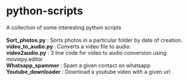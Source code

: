 # python-scripts
A collection of some interesting python scripts <br/><br/>
<strong>Sort_photos.py</strong> : Sorts photos in a particular folder by date of creation. <br/>
<strong>video_to_audio.py </strong> : Converts a video file to audio.<br/>
<strong>video2audio.py</strong> : 3 line code for video to audio conversion using moviepy.editor <br/>
<strong>Whatsapp_spammer </strong> : Spam a given contact on whatsapp <br/>
<strong>Youtube_downloader</strong> : Download a youtube video with a given url <br/>
